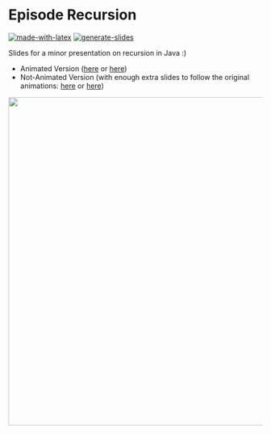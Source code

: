 # Episode Recursion

[![made-with-latex](https://img.shields.io/badge/Made%20with-LaTeX-1f425f.svg)](https://www.latex-project.org/) [![generate-slides](https://github.com/EagleoutIce/Episode-Recursion/actions/workflows/compile.yaml/badge.svg)](https://github.com/EagleoutIce/Episode-Recursion/actions/workflows/compile.yaml)

Slides for a minor presentation on recursion in Java :)
* Animated Version ([here](https://media.githubusercontent.com/media/EagleoutIce/Episode-Recursion/gh-pages/rekursion.pdf) or [here](https://github.com/EagleoutIce/Episode-Recursion/blob/gh-pages/rekursion.pdf))
* Not-Animated Version (with enough extra slides to follow the original animations: [here](https://media.githubusercontent.com/media/EagleoutIce/Episode-Recursion/gh-pages/noanim_rekursion.pdf) or [here](https://github.com/EagleoutIce/Episode-Recursion/blob/gh-pages/noanim_rekursion.pdf))

[<img src="https://github.com/EagleoutIce/Episode-Recursion/blob/gh-pages/preview-01.png?raw=true" width="650"/>](https://media.githubusercontent.com/media/EagleoutIce/Episode-Recursion/gh-pages/noanim_rekursion.pdf)
